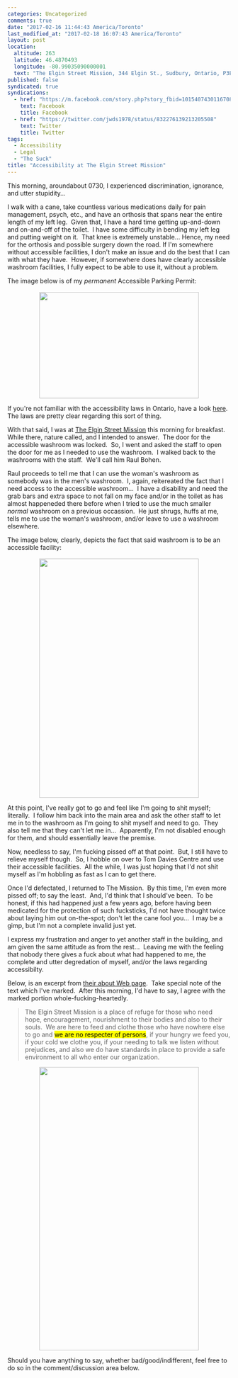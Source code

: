 ```yaml
---
categories: Uncategorized
comments: true
date: "2017-02-16 11:44:43 America/Toronto"
last_modified_at: "2017-02-18 16:07:43 America/Toronto"
layout: post
location:
  altitude: 263
  latitude: 46.4870493
  longitude: -80.99035090000001
  text: "The Elgin Street Mission, 344 Elgin St., Sudbury, Ontario, P3E 3N9, Canada"
published: false
syndicated: true
syndications:
  - href: "https://m.facebook.com/story.php?story_fbid=10154074301167084&id=719142083"
    text: Facebook
    title: Facebook
  - href: "https://twitter.com/jwds1978/status/832276139213205508"
    text: Twitter
    title: Twitter
tags:
  - Accessibility
  - Legal
  - "The Suck"
title: "Accessibility at The Elgin Street Mission"
---
```


This morning, aroundabout 0730, I experienced discrimination, ignorance, and utter stupidity&hellip;

I walk with a cane, take countless various medications daily for pain management, psych, etc., and have an orthosis that spans near the entire length of my
left leg.&nbsp; Given that, I have a hard time getting up-and-down and on-and-off of the toilet.&nbsp; I have some difficulty in bending my left leg and
putting weight on it.&nbsp; That knee is extremely unstable&hellip; Hence, my need for the orthosis and possible surgery down the road. If I'm somewhere
without accessible facilities, I don't make an issue and do the best that I can with what they have.&nbsp; However, if somewhere does have clearly
accessible washroom facilities, I fully expect to be able to use it, without a problem.

The image below is of my *permanent* Accessible Parking Permit:<br />
<br />
<a href="{{ site.uri.assets }}/blog/2017/02/16/accessibility-at-the-elgin-street-mission/2017-02-16_14-40-10_03-02.jpg" target="_blank" title="">
  <img alt="" height="240" src="{{ site.uri.assets }}/blog/2017/02/16/accessibility-at-the-elgin-street-mission/2017-02-16_14-40-10_360x240.jpg" style="border: 0px; display: block; margin-left: auto; margin-right: auto;" width="360" />
</a>

If you're not familiar with the accessibility laws in Ontario, have a look
<a href="https://www.ontario.ca/page/accessibility-laws" target="_blank" title="Ontario :: Accessibility Laws">here</a>.&nbsp; The laws are pretty clear
regarding this sort of thing.

With that said, I was at <a href="http://www.themission.ca" target="_blank" title="The Elgin Street Mission">The Elgin Street Mission</a> this morning for
breakfast.&nbsp; While there, nature called, and I intended to answer.&nbsp; The door for the accessible washroom was locked.&nbsp; So, I went and asked the
staff to open the door for me as I needed to use the washroom.&nbsp; I walked back to the washrooms with the staff.&nbsp; We'll call him Raul Bohen.

Raul proceeds to tell me that I can use the woman's washroom as somebody was in the men's washroom.&nbsp; I, again, reitereated the fact that I need access
to the accessible washroom&hellip;&nbsp; I have a disability and need the grab bars and extra space to not fall on my face and/or in the toilet as has
almost happeneded there before when I tried to use the much smaller *normal* washroom on a previous occassion.&nbsp; He just shrugs, huffs at me, tells me
to use the woman's washroom, and/or leave to use a washroom elsewhere.

The image below, clearly, depicts the fact that said washroom is to be an accessible facility:<br />
<br />
<a href="{{ site.uri.assets }}/blog/2017/02/16/accessibility-at-the-elgin-street-mission/2017-02-16_08-11-12_02-03.jpeg" target="_blank" title="">
  <img alt="" height="540" src="{{ site.uri.assets }}/blog/2017/02/16/accessibility-at-the-elgin-street-mission/2017-02-16_08-11-12_360x540.jpg" style="border: 0px; display: block; margin-left: auto; margin-right: auto;" width="360" />
</a>

At this point, I've really got to go and feel like I'm going to shit myself; literally.&nbsp; I follow him back into the main area and ask the other staff
to let me in to the washroom as I'm going to shit myself and need to go.&nbsp; They also tell me that they can't let me in&hellip;&nbsp; Apparently, I'm not
disabled enough for them, and should essentially leave the premise.

Now, needless to say, I'm fucking pissed off at that point.&nbsp; But, I still have to relieve myself though.&nbsp; So, I hobble on over to Tom Davies
Centre and use their accessible facilities.&nbsp; All the while, I was just hoping that I'd not shit myself as I'm hobbling as fast as I can to get there.

Once I'd defectated, I returned to The Mission.&nbsp; By this time, I'm even more pissed off; to say the least.&nbsp; And, I'd think that I should've
been.&nbsp; To be honest, if this had happened just a few years ago, before having been medicated for the protection of such fucksticks, I'd not have
thought twice about laying him out on-the-spot; don't let the cane fool you&hellip;&nbsp; I may be a gimp, but I'm not a complete invalid just yet.

I express my frustration and anger to yet another staff in the building, and am given the same attitude as from the rest&hellip;&nbsp; Leaving me with the
feeling that nobody there gives a fuck about what had happened to me, the complete and utter degredation of myself, and/or the laws regarding accessibilty.

Below, is an excerpt from <a href="http://www.themission.ca/about/index.php" target="_blank" title="">their about Web page</a>.&nbsp; Take special note of
the text which I've marked.&nbsp; After this morning, I'd have to say, I agree with the marked portion whole-fucking-heartedly.

<blockquote>
  The Elgin Street Mission is a place of refuge for those who need hope, encouragement, nourishment to their bodies and also to their souls.&nbsp; We are
  here to feed and clothe those who have nowhere else to go and <mark>we are no respecter of persons</mark>, if your hungry we feed you, if your cold we
  clothe you, if your needing to talk we listen without prejudices, and also we do have standards in place to provide a safe environment to all who enter
  our organization.
</blockquote>

<a href="{{ site.uri.assets }}/blog/2017/02/16/accessibility-at-the-elgin-street-mission/2017-02-16_17-49-28_09-16.png" target="_blank" title="">
  <img alt="" height="640" src="{{ site.uri.assets }}/blog/2017/02/16/accessibility-at-the-elgin-street-mission/2017-02-16_17-49-28_360x640.jpg" style="border: 0px; display: block; margin-left: auto; margin-right: auto;" width="360" />
</a>

Should you have anything to say, whether bad/good/indifferent, feel free to do so in the comment/discussion area below.
